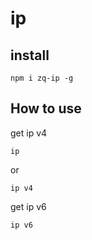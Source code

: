 # ip


## install 

```
npm i zq-ip -g
```

## How to use

get ip v4

```
ip 

```
or
```
ip v4
```

get ip v6

```
ip v6

```
